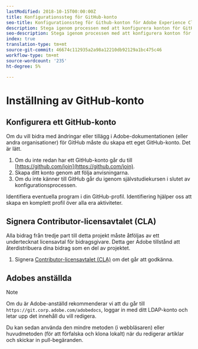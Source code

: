 ```yaml
---
lastModified: 2018-10-15T00:00:00Z
title: Konfigurationssteg för GitHub-konto
seo-title: Konfigurationssteg för Github-konton för Adobe Experience Cloud-dokumentation
description: Stega igenom processen med att konfigurera konton för GitHub, som krävs för att bidra med innehåll till Adobe-dokumentationen.
seo-description: Stega igenom processen med att konfigurera konton för GitHub, som krävs för att bidra med innehåll till Adobe-dokumentationen.
index: true
translation-type: tm+mt
source-git-commit: 46674c112935a2a98a12210db92129a1bc475c46
workflow-type: tm+mt
source-wordcount: '235'
ht-degree: 5%

---
```



# Inställning av GitHub-konto

## Konfigurera ett GitHub-konto

Om du vill bidra med ändringar eller tillägg i Adobe-dokumentationen (eller andra organisationer) för GitHub måste du skapa ett eget GitHub-konto. Det är lätt.

1. Om du inte redan har ett GitHub-konto går du till [https://github.com/join](https://github.com/join).
1. Skapa ditt konto genom att följa anvisningarna.
1. Om du inte känner till GitHub går du igenom självstudiekursen i slutet av konfigurationsprocessen.

Identifiera eventuella program i din GitHub-profil. Identifiering hjälper oss att skapa en komplett profil över alla era aktiviteter.

## Signera Contributor-licensavtalet (CLA)

Alla bidrag från tredje part till detta projekt måste åtföljas av ett undertecknat licensavtal för bidragsgivare. Detta ger Adobe tillstånd att återdistribuera dina bidrag som en del av projektet.

1. Signera [Contributor-licensavtalet (CLA)](http://opensource.adobe.com/cla.html) om det går att godkänna.

## Adobes anställda

>[!NOTE]
>
>Om du är Adobe-anställd rekommenderar vi att du går till `https://git.corp.adobe.com/adobedocs`, loggar in med ditt LDAP-konto och letar upp det innehåll du vill redigera.
>
>Du kan sedan använda den mindre metoden (i webbläsaren) eller huvudmetoden (för att förfalska och klona lokalt) när du redigerar artiklar och skickar in pull-begäranden.
